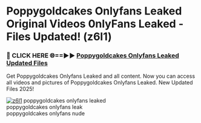 # Poppygoldcakes Onlyfans Leaked Original Videos 0nlyFans Leaked - Files Updated! (z6l1)

<h3>🔴 CLICK HERE 🌐==►► <a href="https://tinyurl.com/2wckxsce" rel="nofollow">Poppygoldcakes Onlyfans Leaked Updated Files</a></h3>

Get Poppygoldcakes Onlyfans Leaked and all content. Now you can access all videos and pictures of Poppygoldcakes Onlyfans Leaked. New Updated Files 2025!

[![z6l1](https://i.imgur.com/AFduVYN.gif)](https://tinyurl.com/2wckxsce)
poppygoldcakes onlyfans leaked<br>
poppygoldcakes onlyfans leak<br>
poppygoldcakes onlyfans nude